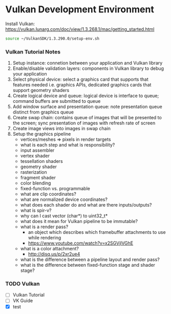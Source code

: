 # Vulkan Development Environment

Install Vulkan: https://vulkan.lunarg.com/doc/view/1.3.268.1/mac/getting_started.html

```bash
source ~/VulkanSDK/1.3.290.0/setup-env.sh
```

### Vulkan Tutorial Notes

1. Setup instance: connetion between your application and Vulkan library
2. Enable/disable validation layers: components in Vulkan library to debug your application
3. Select physical device: select a graphics card that supports that features needed i.e. graphics APIs, dedicated graphics cards that support geometry shaders
4. Create logical device and queue: logical device is interface to queue; command buffers are submitted to queue
5. Add window surface and presentation queue: note presentation queue distinct from graphics queue
6. Create swap chain: contains queue of images that will be presented to the screen; sync presentation of images with refresh rate of screen
7. Create image views into images in swap chain
8. Setup the graphics pipeline
    * vertices/meshes => pixels in render targets
    * what is each step and what is responsibility?
    * input assembler
    * vertex shader
    * tessellation shaders
    * geometry shader
    * rasterization
    * fragment shader
    * color blending
    * fixed-function vs. programmable
    * what are clip coordinates?
    * what are normalized device coordinates?
    * what does each shader do and what are there inputs/outputs?
    * what is spir-v?
    * why can I cast vector (char*) to uint32_t*
    * what does it mean for Vulkan pipeline to be immutable?
    * what is a render pass?
        * an object which describes which framebuffer attachments to use while rendering
        * https://www.youtube.com/watch?v=x2SGVjlVGhE
    * what is a color attachment?
        * http://disq.us/p/2xr2ue4
    * what is the difference between a pipeline layout and render pass?
    * what is the difference between fixed-function stage and shader stage?
    
### TODO Vulkan

- [ ] Vulkan Tutorial
- [ ] VK Guide
- [x] test